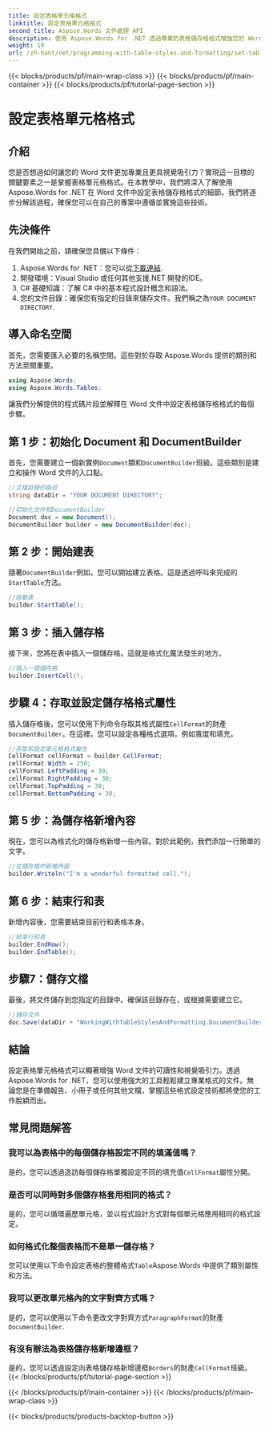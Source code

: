 ```yaml
---
title: 設定表格單元格格式
linktitle: 設定表格單元格格式
second_title: Aspose.Words 文件處理 API
description: 使用 Aspose.Words for .NET 透過專業的表格儲存格格式增強您的 Word 文件。本逐步指南為您簡化了流程。
weight: 10
url: /zh-hant/net/programming-with-table-styles-and-formatting/set-table-cell-formatting/
---
```


{{< blocks/products/pf/main-wrap-class >}}
{{< blocks/products/pf/main-container >}}
{{< blocks/products/pf/tutorial-page-section >}}

# 設定表格單元格格式

## 介紹

您是否想過如何讓您的 Word 文件更加專業且更具視覺吸引力？實現這一目標的關鍵要素之一是掌握表格單元格格式。在本教學中，我們將深入了解使用 Aspose.Words for .NET 在 Word 文件中設定表格儲存格格式的細節。我們將逐步分解該過程，確保您可以在自己的專案中遵循並實施這些技術。

## 先決條件

在我們開始之前，請確保您具備以下條件：

1.  Aspose.Words for .NET：您可以從[下載連結](https://releases.aspose.com/words/net/).
2. 開發環境：Visual Studio 或任何其他支援.NET 開發的IDE。
3. C# 基礎知識：了解 C# 中的基本程式設計概念和語法。
4. 您的文件目錄：確保您有指定的目錄來儲存文件。我們稱之為`YOUR DOCUMENT DIRECTORY`.

## 導入命名空間

首先，您需要匯入必要的名稱空間。這些對於存取 Aspose.Words 提供的類別和方法至關重要。

```csharp
using Aspose.Words;
using Aspose.Words.Tables;
```

讓我們分解提供的程式碼片段並解釋在 Word 文件中設定表格儲存格格式的每個步驟。

## 第 1 步：初始化 Document 和 DocumentBuilder

首先，您需要建立一個新實例`Document`類和`DocumentBuilder`班級。這些類別是建立和操作 Word 文件的入口點。

```csharp
//文檔目錄的路徑
string dataDir = "YOUR DOCUMENT DIRECTORY";

//初始化文件和DocumentBuilder
Document doc = new Document();
DocumentBuilder builder = new DocumentBuilder(doc);
```

## 第 2 步：開始建表

隨著`DocumentBuilder`例如，您可以開始建立表格。這是透過呼叫來完成的`StartTable`方法。

```csharp
//啟動表
builder.StartTable();
```

## 第 3 步：插入儲存格

接下來，您將在表中插入一個儲存格。這就是格式化魔法發生的地方。

```csharp
//插入一個儲存格
builder.InsertCell();
```

## 步驟 4：存取並設定儲存格格式屬性

插入儲存格後，您可以使用下列命令存取其格式屬性`CellFormat`的財產`DocumentBuilder`。在這裡，您可以設定各種格式選項，例如寬度和填充。

```csharp
//存取和設定單元格格式屬性
CellFormat cellFormat = builder.CellFormat;
cellFormat.Width = 250;
cellFormat.LeftPadding = 30;
cellFormat.RightPadding = 30;
cellFormat.TopPadding = 30;
cellFormat.BottomPadding = 30;
```

## 第 5 步：為儲存格新增內容

現在，您可以為格式化的儲存格新增一些內容。對於此範例，我們添加一行簡單的文字。

```csharp
//在儲存格中新增內容
builder.Writeln("I'm a wonderful formatted cell.");
```

## 第 6 步：結束行和表

新增內容後，您需要結束目前行和表格本身。

```csharp
//結束行和表
builder.EndRow();
builder.EndTable();
```

## 步驟7：儲存文檔

最後，將文件儲存到您指定的目錄中。確保該目錄存在，或根據需要建立它。

```csharp
//儲存文件
doc.Save(dataDir + "WorkingWithTableStylesAndFormatting.DocumentBuilderSetTableCellFormatting.docx");
```

## 結論

設定表格單元格格式可以顯著增強 Word 文件的可讀性和視覺吸引力。透過 Aspose.Words for .NET，您可以使用強大的工具輕鬆建立專業格式的文件。無論您是在準備報告、小冊子或任何其他文檔，掌握這些格式設定技術都將使您的工作脫穎而出。

## 常見問題解答

### 我可以為表格中的每個儲存格設定不同的填滿值嗎？
是的，您可以透過造訪每個儲存格單獨設定不同的填充值`CellFormat`屬性分開。

### 是否可以同時對多個儲存格套用相同的格式？
是的，您可以循環遍歷單元格，並以程式設計方式對每個單元格應用相同的格式設定。

### 如何格式化整個表格而不是單一儲存格？
您可以使用以下命令設定表格的整體格式`Table`Aspose.Words 中提供了類別屬性和方法。

### 我可以更改單元格內的文字對齊方式嗎？
是的，您可以使用以下命令更改文字對齊方式`ParagraphFormat`的財產`DocumentBuilder`.

### 有沒有辦法為表格儲存格新增邊框？
是的，您可以透過設定向表格儲存格新增邊框`Borders`的財產`CellFormat`班級。
{{< /blocks/products/pf/tutorial-page-section >}}

{{< /blocks/products/pf/main-container >}}
{{< /blocks/products/pf/main-wrap-class >}}

{{< blocks/products/products-backtop-button >}}

